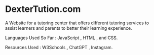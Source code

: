# DexterTution.com

A Website for a tutoring center that offers different tutoring services to assist learners 
and parents to better their learning experience.

Languages Used So Far : JavaScript , HTML , and CSS.

Resources Used : W3Schools , ChatGPT , Instagram. 
